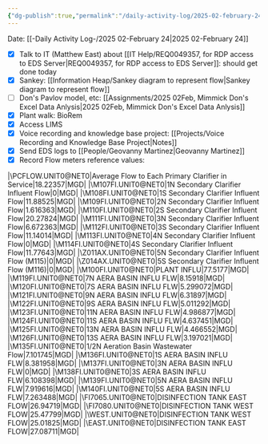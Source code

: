 ```yaml
---
{"dg-publish":true,"permalink":"/daily-activity-log/2025-02-february-24/","noteIcon":"","created":"2025-05-20T09:18:15.494-05:00"}
---
```


Date: [[-Daily Activity Log-/2025 02-February 24\|2025 02-February 24]]

- [x] Talk to IT (Matthew East) about  [[IT Help/REQ0049357, for RDP access to EDS Server\|REQ0049357, for RDP access to EDS Server]]: should get done today
- [x] Sankey: [[Information Heap/Sankey diagram to represent flow\|Sankey diagram to represent flow]]
- [ ] Don's Pavlov model, etc: [[Assignments/2025 02Feb, Mimmick Don's Excel Data Anlysis\|2025 02Feb, Mimmick Don's Excel Data Anlysis]]
- [x] Plant walk: BioRem
- [x] Access LIMS
- [x] Voice recording and knowledge base project: [[Projects/Voice Recording and Knowledge Base Project\|Notes]] 
- [x] Send EDS logs to [[People/Geovanny Martinez\|Geovanny Martinez]]
- [x] Record Flow meters reference values:

|\PCFLOW.UNIT0@NET0\|Average Flow to Each Primary Clarifier in Service|18.22357|MGD|
|\M107FI.UNIT0@NET0\|1N Secondary Clarifier Influent Flow|0|MGD|
|\M108FI.UNIT0@NET0\|1S Secondary Clarifier Influent Flow|11.88525|MGD|
|\M109FI.UNIT0@NET0\|2N Secondary Clarifier Influent Flow|1.616363|MGD|
|\M110FI.UNIT0@NET0\|2S Secondary Clarifier Influent Flow|20.27824|MGD|
|\M111FI.UNIT0@NET0\|3N Secondary Clarifier Influent Flow|6.672363|MGD|
|\M112FI.UNIT0@NET0\|3S Secondary Clarifier Influent Flow|11.14014|MGD|
|\M113FI.UNIT0@NET0\|4N Secondary Clarifier Influent Flow|0|MGD|
|\M114FI.UNIT0@NET0\|4S Secondary Clarifier Influent Flow|11.77643|MGD|
|\Z011AX.UNIT0@NET0\|5N Secondary Clarifier Influent Flow (M115)|0|MGD|
|\Z014AX.UNIT0@NET0\|5S Secondary Clarifier Influent Flow (M116)|0|MGD|
|\M100FI.UNIT0@NET0\|PLANT INFLU|77.5177|MGD|
|\M119FI.UNIT0@NET0\|7N AERA BASIN INFLU FLW|8.15918|MGD|
|\M120FI.UNIT0@NET0\|7S AERA BASIN INFLU FLW|5.299072|MGD|
|\M121FI.UNIT0@NET0\|9N AERA BASIN INFLU FLW|6.31897|MGD|
|\M122FI.UNIT0@NET0\|9S AERA BASIN INFLU FLW|5.011292|MGD|
|\M123FI.UNIT0@NET0\|11N AERA BASIN INFLU FLW|4.986877|MGD|
|\M124FI.UNIT0@NET0\|11S AERA BASIN INFLU FLW|4.637451|MGD|
|\M125FI.UNIT0@NET0\|13N AERA BASIN INFLU FLW|4.466552|MGD|
|\M126FI.UNIT0@NET0\|13S AERA BASIN INFLU FLW|3.197021|MGD|
|\M135FI.UNIT0@NET0\|1/2N Aeration Basin Wastewater Flow|7.101745|MGD|
|\M136FI.UNIT0@NET0\|1S AERA BASIN INFLU FLW|8.381958|MGD|
|\M137FI.UNIT0@NET0\|3N AERA BASIN INFLU FLW|0|MGD|
|\M138FI.UNIT0@NET0\|3S AERA BASIN INFLU FLW|6.108398|MGD|
|\M139FI.UNIT0@NET0\|5N AERA BASIN INFLU FLW|7.919616|MGD|
|\M140FI.UNIT0@NET0\|5S AERA BASIN INFLU FLW|7.263488|MGD|
|\FI7065.UNIT0@NET0\|DISINFECTION TANK EAST FLOW|26.94719|MGD|
|\FI7080.UNIT0@NET0\|DISINFECTION TANK WEST FLOW|25.47799|MGD|
|\WEST.UNIT0@NET0\|DISINFECTION TANK WEST FLOW|25.01825|MGD|
|\EAST.UNIT0@NET0\|DISINFECTION TANK EAST FLOW|27.08711|MGD|

